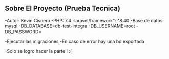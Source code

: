 
## Sobre El Proyecto (Prueba Tecnica)

-Autor: Kevin Cisnero 
-PHP: 7.4
-laravel/framework": ^8.40
-Base de datos: mysql
-DB_DATABASE=db-test-integra
-DB_USERNAME=root
-DB_PASSWORD=

-Ejecutar las migraciones
-En caso de error hay una bd exportada

-Solo se logro hacer la parte I :(  